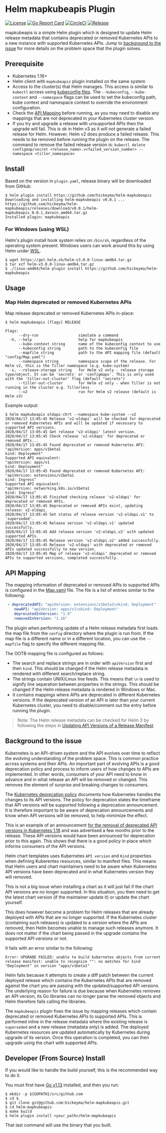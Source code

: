 # Helm mapkubeapis Plugin

[![License](https://img.shields.io/badge/License-Apache%202.0-blue.svg)](https://opensource.org/licenses/Apache-2.0)
[![Go Report Card](https://goreportcard.com/badge/github.com/hickeyma/helm-mapkubeapis)](https://goreportcard.com/report/github.com/hickeyma/helm-mapkubeapis)
[![CircleCI](https://circleci.com/gh/hickeyma/helm-mapkubeapis/tree/master.svg?style=svg)](https://circleci.com/gh/hickeyma/helm-mapkubeapis/tree/master)
[![Release](https://img.shields.io/github/release/hickeyma/helm-mapkubeapis.svg?style=flat-square)](https://github.com/hickeyma/helm-mapkubeapis/releases/latest)

mapkubeapis is a simple Helm plugin which is designed to update Helm release metadata that contains deprecated or removed Kubernetes APIs to a new instance with supported Kubernetes APIs. Jump to [background to the issue](#background-to-the-issue) for more details on the problem space that the plugin solves.

## Prerequisite

- Kubernetes 1.16+
- Helm client with `mapkubeapis` plugin installed on the same system
- Access to the cluster(s) that Helm manages. This access is similar to `kubectl` access using [kubeconfig files](https://kubernetes.io/docs/concepts/configuration/organize-cluster-access-kubeconfig/).
  The `--kubeconfig`, `--kube-context` and `--namespace` flags can be used to set the kubeconfig path, kube context and namespace context to override the environment configuration.
- Check the [API Mapping](#api-mapping) before running, as you may need to disable any mappings that are not deprecated in your Kubernetes cluster version.
- If you try and upgrade a release with unsupported APIs then the upgrade will fail. This is ok in Helm v3 as it will not generate a failed release for Helm. However, Helm v2 does produce a failed release. This needs to be removed before running the plugin on the release. The command to remove the failed release version is: `kubectl delete configmap/secret <release_name>.v<failed_version_number> --namespace <tiller_namespace>`

## Install

Based on the version in `plugin.yaml`, release binary will be downloaded from GitHub:

```console
$ helm plugin install https://github.com/hickeyma/helm-mapkubeapis
Downloading and installing helm-mapkubeapis v0.0.1 ...
https://github.com/hickeyma/helm-mapkubeapis/releases/download/v0.0.1/helm-mapkubeapis_0.0.1_darwin_amd64.tar.gz
Installed plugin: mapkubeapis
```

### For Windows (using WSL)

Helm's plugin install hook system relies on `/bin/sh`, regardless of the operating system present. Windows users can work around this by using Helm under [WSL](https://docs.microsoft.com/en-us/windows/wsl/install-win10).
```
$ wget https://get.helm.sh/helm-v3.0.0-linux-amd64.tar.gz
$ tar xzf helm-v3.0.0-linux-amd64.tar.gz
$ ./linux-amd64/helm plugin install https://github.com/hickeyma/helm-mapkubeapis
```

## Usage

### Map Helm deprecated or removed Kubernetes APIs

Map release deprecated or removed Kubernetes APIs in-place:

```console
$ helm mapkubeapis [flags] RELEASE 

Flags:
      --dry-run                  simulate a command
  -h, --help                     help for mapkubeapis
      --kube-context string      name of the kubeconfig context to use
      --kubeconfig string        path to the kubeconfig file
      --mapfile string           path to the API mapping file (default "config/Map.yaml")
      --namespace string         namespace scope of the release. For Helm v2, this is the Tiller namespace (e.g. kube-system)
  -s, --release-storage string   for Helm v2 only - release storage type/object. It can be 'secrets' or 'configmaps'. This is only used with the 'tiller-out-cluster' flag (default "secrets")
      --tiller-out-cluster       for Helm v2 only - when Tiller is not running in the cluster e.g. Tillerless
      --v2                       run for Helm v2 release (default is Helm v3)
```

Example output:

```console
$ helm mapkubeapis oldapi-chrt --namespace kube-system --v2
2020/04/17 13:05:45 Release 'v2-oldapi' will be checked for deprecated or removed Kubernetes APIs and will be updated if necessary to supported API versions.
2020/04/17 13:05:45 Get release 'v2-oldapi' latest version.
2020/04/17 13:05:45 Check release 'v2-oldapi' for deprecated or removed APIs...
2020/04/17 13:05:45 Found deprecated or removed Kubernetes API:
"apiVersion: apps/v1beta1
kind: Deployment"
Supported API equivalent:
"apiVersion: apps/v1
kind: Deployment"
2020/04/17 13:05:45 Found deprecated or removed Kubernetes API:
"apiVersion: extensions/v1beta1
kind: Ingress"
Supported API equivalent:
"apiVersion: networking.k8s.io/v1beta1
kind: Ingress"
2020/04/17 13:05:45 Finished checking release 'v2-oldapi' for deprecated or removed APIs.
2020/04/17 13:05:45 Deprecated or removed APIs exist, updating release: v2-oldapi.
2020/04/17 13:05:45 Set status of release version 'v2-oldapi.v1' to 'superseded'.
2020/04/17 13:05:45 Release version 'v2-oldapi.v1' updated successfully.
2020/04/17 13:05:45 Add release version 'v2-oldapi.v2' with updated supported APIs.
2020/04/17 13:05:45 Release version 'v2-oldapi.v2' added successfully.
2020/04/17 13:05:45 Release 'v2-oldapi' with deprecated or removed APIs updated successfully to new version.
2020/04/17 13:05:45 Map of release 'v2-oldapi' deprecated or removed APIs to supported versions, completed successfully.
```
## API Mapping

The mapping information of deprecated or removed APIs to supported APIs is configured in the [Map.yaml](https://github.com/hickeyma/helm-mapkubeapis/blob/master/config/Map.yaml) file. The file is a list of entries similar to the following:

```yaml
 - deprecatedAPI: "apiVersion: extensions/v1beta1\nkind: Deployment"
    newAPI: "apiVersion: apps/v1\nkind: Deployment"
    deprecatedInVersion: "1.9"
    removedInVersion: "1.16"
```

The plugin when performing update of a Helm release metadata first loads the map file from the `config` directory where the plugin is run from. If the map file is a different name or in a different location, you can use the `--mapfile` flag to specify the different mapping file.

The OOTB mapping file is configured as follows:
- The search and replace strings are in order with `apiVersion` first and then `kind`. This should be changed if the Helm release metadata is rendered with different search/replace string.
- The strings contain UNIX/Linux line feeds. This means that `\n` is used to signify line separation between properties in the strings. This should be changed if the Helm release metadata is rendered in Windows or Mac.
- It contains mappings where APIs are deprecated in different Kubernetes versions. If the deprecated version of an API is later than your current Kubernetes cluster, you need to disable/comment out the entry before running the plugin.

> Note: The Helm release metadata can be checked for Helm 3 by following the steps in [Updating API Versions of a Release Manifest](https://helm.sh/docs/topics/kubernetes_apis/#updating-api-versions-of-a-release-manifest).

## Background to the issue

Kubernetes is an API-driven system and the API evolves over time to reflect the evolving understanding of the problem space. This is common practice across systems and their APIs. An important part of evolving APIs is a good deprecation policy and process to inform users of how changes to APIs are implemented. In other words, consumers of your API need to know in advance and in what release an API will be removed or changed. This removes the element of surprise and breaking changes to consumers. 

The [Kubernetes deprecation policy](https://kubernetes.io/docs/reference/using-api/deprecation-policy/) documents how Kubernetes handles the changes to its API versions. The policy for deprecation states the timeframe that API versions will be supported following a deprecation announcement. It is therefore important to be aware of deprecation announcements and know when API versions will be removed, to help mimimize the effect.

This is an example of an announcement [for the removal of deprecated API versions in Kubernetes 1.16](https://kubernetes.io/blog/2019/07/18/api-deprecations-in-1-16/) and was advertised a few months prior to the release. These API versions would have been announced for deprecation prior to this again. This shows that there is a good policy in place which informs consumers of the API versions. 

Helm chart templates uses Kubernetes `API version` and `Kind` properties when defining Kuberentes resources, similar to  manifest files. This means that Helm users and chart maintainers need to be aware when Kubernetes API versions have been deprecated and in what Kubernetes version they will removed.

This is not a big issue when installing a chart as it will just fail if the chart API versions are no longer supported. In this situation, you then need to get the latest chart version (if the maintainer update it) or update the chart yourself.

This does however become a problem for Helm releases that are already deployed with APIs that are no longer supported. If the Kubernetes cluster (containing such releases) is updated to a version where the APIs are removed, then Helm becomes unable to manage such releases anymore. It does not matter if the chart being passed in the upgrade contains the supported API versions or not.
 
It fails with an error similar to the following:

```
Error: UPGRADE FAILED: unable to build kubernetes objects from current release manifest: unable to recognize "": no matches for kind "Deployment" in version "apps/v1beta1"
```

Helm fails because it attempts to create a diff patch between the current deployed release which contains the Kubernetes APIs that are removed against the chart you are passing with the updated/supported API versions. The underlying reason for failure is due because when Kubernetes removes an API version, its Go libraries can no longer parse the removed objects and Helm therefore fails calling the libraries.

The `mapkubeapis` plugin fixes the issue by mapping releases which contain deprecated or removed Kubernetes APIs to supported APIs. This is performed inline in the release metadata where the existing release is `superseded` and a new release (metadata only) is added. The deployed Kubernetes resources are updated automatically by Kubernetes during upgrade of its version. Once this operation is completed, you can then upgrade using the chart with supported APIs.

## Developer (From Source) Install

If you would like to handle the build yourself, this is the recommended way to do it.

You must first have [Go v1.13](http://golang.org) installed, and then you run:

```console
$ mkdir -p ${GOPATH}/src/github.com
$ cd $_
$ git clone git@github.com:hickeyma/helm-mapkubeapis.git
$ cd helm-mapkubeapis
$ make build
$ helm plugin install <your_path>/helm-mapkubeapis
```

That last command will use the binary that you built.
